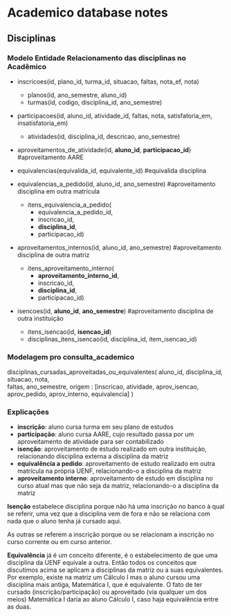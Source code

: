 # Academico database notes

## Disciplinas  
### Modelo Entidade Relacionamento das disciplinas no Acadêmico
- inscricoes(id, plano_id, turma_id, situacao, faltas, nota_ef, nota) 
  - planos(id, ano_semestre, aluno_id)
  - turmas(id, codigo, disciplina_id, ano_semestre)

- participacoes(id, aluno_id, atividade_id, faltas, nota, satisfatoria_em, insatisfatoria_em)
  - atividades(id, disciplina_id, descricao, ano_semestre)
- aproveitamentos_de_atividade(id, **aluno_id**, **participacao_id**) #aproveitamento AARE

- equivalencias(equivalida_id, equivalente_id) #equivalida disciplina

- equivalencias_a_pedido(id, aluno_id, ano_semestre) #aproveitamento disciplina em outra matrícula
  - itens_equivalencia_a_pedido(
    - equivalencia_a_pedido_id,
    - inscricao_id,
    - **disciplina_id**,
    - participacao_id)

- aproveitamentos_internos(id, aluno_id, ano_semestre) #aproveitamento disciplina de outra matriz
  - itens_aproveitamento_interno(
    - **aproveitamento_interno_id**,
    - inscricao_id, 
    - **disciplina_id**,
    - participacao_id)


- isencoes(id, **aluno_id**, **ano_semestre**) #aproveitamento disciplina de outra instituição
  - itens_isencao(id, **isencao_id**)
  - disciplinas_itens_isencao(id, disciplina_id, item_isencao_id)


### Modelagem pro consulta_academico

disciplinas_cursadas_aproveitadas_ou_equivalentes(
    aluno_id, 
    disciplina_id, 
    situacao, 
    nota,  
    faltas, 
    ano_semestre,
    origem : [inscricao, atividade, aprov_isencao, aprov_pedido, aprov_interno, equivalencia]
)


### Explicações 
- **inscrição**: aluno cursa turma em seu plano de estudos
- **participação**: aluno cursa AARE, cujo resultado passa por um aproveitamento de atividade para ser contabilizado
- **isenção**: aproveitamento de estudo realizado em outra instituição, relacionando disciplina externa a disciplina da matriz
- **equivalência a pedido**: aproveitamento de estudo realizado em outra matrícula na própria UENF, relacionando-o a disciplina da matriz
- **aproveitamento interno**: aproveitamento de estudo em disciplina no curso atual mas que não seja da matriz, relacionando-o a disciplina da matriz

**Isenção** estabelece disciplina porque não há uma inscrição no banco à qual se referir, uma vez que a disciplina vem de fora e não se relaciona com nada que o aluno tenha já cursado aqui.

As outras se referem a inscrição porque ou se relacionam a inscrição no curso corrente ou em curso anterior.

**Equivalência** já é um conceito diferente, é o estabelecimento de que uma disciplina da UENF equivale a outra. Então todos os conceitos que discutimos acima se aplicam a disciplinas da matriz ou a suas equivalentes. Por exemplo, existe na matriz um Cálculo I mas o aluno cursou uma disciplina mais antiga, Matemática I, que é equivalente. O fato de ter cursado (inscrição/participação) ou aproveitado (via qualquer um dos meios) Matemática I daria ao aluno Cálculo I, caso haja equivalência entre as duas.

